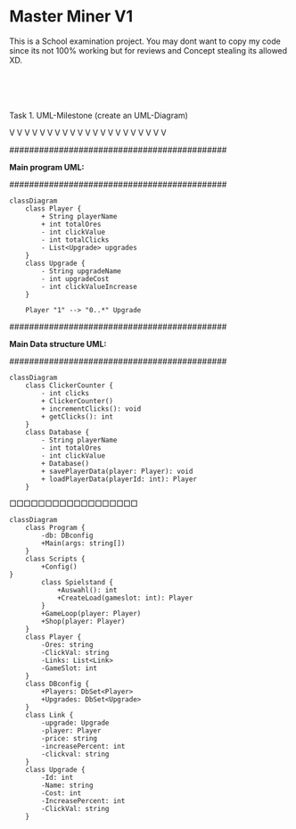 # Master Miner V1

This is a School examination project.
You may dont want to copy my code since its not 100% working but for reviews and Concept stealing its allowed XD.
<br>
<br>
<br>
<br>
<br>





Task 1. UML-Milestone (create an UML-Diagram)

V V V V V V V V V V V V V V V V V V V V V

############################################

**Main program UML:**

############################################



```mermaid
classDiagram
    class Player {
        + String playerName
        + int totalOres
        - int clickValue
        - int totalClicks
        - List<Upgrade> upgrades
    }
    class Upgrade {
        - String upgradeName
        - int upgradeCost
        - int clickValueIncrease
    }

    Player "1" --> "0..*" Upgrade
```


############################################

**Main Data structure UML:**

############################################

```mermaid
classDiagram
    class ClickerCounter {
        - int clicks
        + ClickerCounter()
        + incrementClicks(): void
        + getClicks(): int
    }
    class Database {
        - String playerName
        - int totalOres
        - int clickValue
        + Database()
        + savePlayerData(player: Player): void
        + loadPlayerData(playerId: int): Player
    }
```







□□□□□□□□□□□□□□□□□□

```mermaid
classDiagram
    class Program {
        -db: DBconfig
        +Main(args: string[])
    }
    class Scripts {
        +Config()
}
        class Spielstand {
            +Auswahl(): int
            +CreateLoad(gameslot: int): Player
        }
        +GameLoop(player: Player)
        +Shop(player: Player)
    }
    class Player {
        -Ores: string
        -ClickVal: string
        -Links: List<Link>
        -GameSlot: int
    }
    class DBconfig {
        +Players: DbSet<Player>
        +Upgrades: DbSet<Upgrade>
    }
    class Link {
        -upgrade: Upgrade
        -player: Player
        -price: string
        -increasePercent: int
        -clickval: string
    }
    class Upgrade {
        -Id: int
        -Name: string
        -Cost: int
        -IncreasePercent: int
        -ClickVal: string
    }
```

